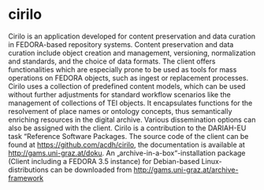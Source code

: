 cirilo
======
Cirilo is an application developed for content preservation and data curation in FEDORA-based repository systems. 
Content preservation and data curation include object creation and management, versioning, normalization and standards, 
and the choice of data formats. The client offers functionalities which are especially prone to be used as tools for mass 
operations on FEDORA objects, such as ingest or replacement processes. Cirilo uses a collection of predefined 
content models, which can be used without further adjustments for standard workflow scenarios like the management 
of collections of TEI objects. It encapsulates functions for the resolvement of place names or ontology concepts, thus 
semantically enriching resources in the digital archive. Various dissemination options can also be assigned with the client.
Cirilo is a contribution to the DARIAH-EU task “Reference Software Packages.
The source code of the client can be found at https://github.com/acdh/cirilo, the documentation is available at 
http://gams.uni-graz.at/doku. An „archive-in-a-box“-installation package (Client including a FEDORA 3.5 instance) for 
Debian-based Linux-distributions can be downloaded from http://gams.uni-graz.at/archive-framework


